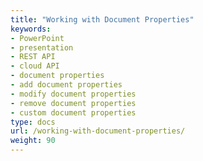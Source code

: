 ```yaml
---
title: "Working with Document Properties"
keywords:
- PowerPoint
- presentation
- REST API
- cloud API
- document properties
- add document properties
- modify document properties
- remove document properties
- custom document properties
type: docs
url: /working-with-document-properties/
weight: 90
---
```

